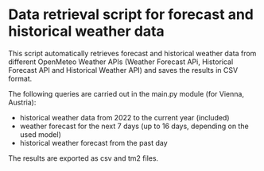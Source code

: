 # Data retrieval script for forecast and historical weather data
This script automatically retrieves forecast and historical weather data from
different OpenMeteo Weather APIs (Weather Forecast APi, Historical Forecast
API and Historical Weather API) and saves the results in CSV format.

The following queries are carried out in the main.py module (for Vienna, Austria):
- historical weather data from 2022 to the current year (included)
- weather forecast for the next 7 days (up to 16 days, depending on the used model)
- historical weather forecast from the past day

The results are exported as csv and tm2 files.